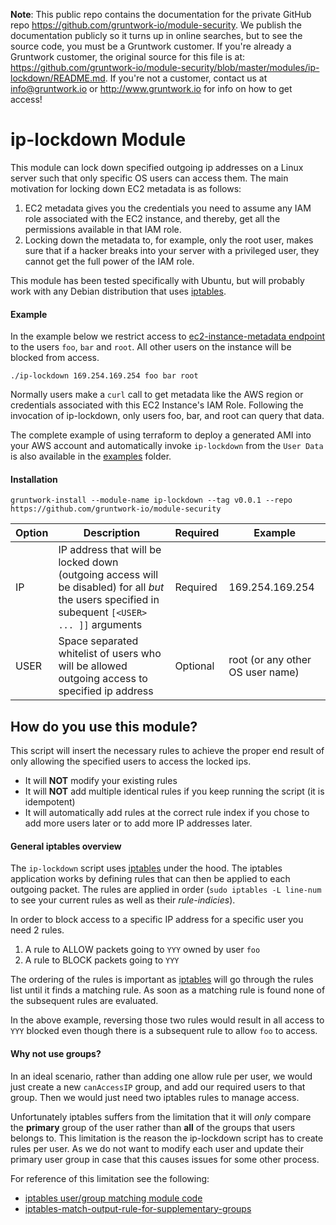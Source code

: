 **Note**: This public repo contains the documentation for the private GitHub repo <https://github.com/gruntwork-io/module-security>.
We publish the documentation publicly so it turns up in online searches, but to see the source code, you must be a Gruntwork customer.
If you're already a Gruntwork customer, the original source for this file is at: <https://github.com/gruntwork-io/module-security/blob/master/modules/ip-lockdown/README.md>.
If you're not a customer, contact us at <info@gruntwork.io> or <http://www.gruntwork.io> for info on how to get access!

# ip-lockdown Module

This module can lock down specified outgoing ip addresses on a Linux server such that only specific OS users can access them. 
The main motivation for locking down EC2 metadata is as follows:

1. EC2 metadata gives you the credentials you need to assume any IAM role associated with the EC2 instance, and thereby, get all the permissions available in that IAM role.
1. Locking down the metadata to, for example, only the root user, makes sure that if a hacker breaks into your server with a privileged user, they cannot get the full power of the IAM role.

This module has been tested specifically with Ubuntu, but will probably work with any Debian distribution that uses [iptables](http://ipset.netfilter.org/iptables.man.html).

#### Example
In the example below we restrict access to [ec2-instance-metadata endpoint](https://docs.aws.amazon.com/AWSEC2/latest/UserGuide/ec2-instance-metadata.html) to the users `foo`, `bar` and `root`. All other users on the instance will be blocked from access.

`./ip-lockdown 169.254.169.254 foo bar root`

Normally users make a `curl` call to get metadata like the AWS region or credentials associated with this EC2 Instance's IAM Role. Following the invocation of ip-lockdown, only users foo, bar, and root can query that data.

The complete example of using terraform to deploy a generated AMI into your AWS account and automatically invoke `ip-lockdown` from the `User Data` is also available in the [examples](/examples/ip-lockdown/aws-example) folder.

#### Installation

```
gruntwork-install --module-name ip-lockdown --tag v0.0.1 --repo https://github.com/gruntwork-io/module-security
```

|Option|Description|Required|Example|
|---|---|---|---|
|IP|IP address that will be locked down (outgoing access will be disabled) for all _but_ the users specified in subequent `[<USER> ... ]]` arguments|Required|169.254.169.254|
|USER|Space separated whitelist of users who will be allowed outgoing access to specified ip address|Optional|root (or any other OS user name)|

## How do you use this module?

This script will insert the necessary rules to achieve the proper end result of only allowing the specified users to access the locked ips.  

* It will **NOT** modify your existing rules
* It will **NOT** add multiple identical rules if you keep running the script (it is idempotent)
* It will automatically add rules at the correct rule index if you chose to add more users later or to add more IP addresses later.

#### General iptables overview ####
The `ip-lockdown` script uses [iptables](http://ipset.netfilter.org/iptables.man.html) under the hood. The iptables application works by defining rules that can then be applied to each outgoing packet. The rules are applied in order (`sudo iptables -L line-num` to see your current rules as well as their _rule-indicies_).

In order to block access to a specific IP address for a specific user you need 2 rules.
1. A rule to ALLOW packets going to `YYY` owned by user `foo`
2. A rule to BLOCK packets going to `YYY`

The ordering of the rules is important as [iptables](http://ipset.netfilter.org/iptables.man.html) will go through the rules list until it finds a matching rule. As soon as a matching rule is found none of the subsequent rules are evaluated.

In the above example, reversing those two rules would result in all access to `YYY` blocked even though there is a subsequent rule to allow `foo` to access.

#### Why not use groups? ####

In an ideal scenario, rather than adding one allow rule per user, we would just create a new `canAccessIP` group, and add our required users to that group.  Then we would just need two iptables rules to manage access.  

Unfortunately iptables suffers from the limitation that it will _only_ compare the **primary** group of the user rather than **all** of the groups that users belongs to.  This limitation is the reason the ip-lockdown script has to create rules per user. As we do not want to modify each user and update their primary user group in case that this causes issues for some other process.

For reference of this limitation see the following:
* [iptables user/group matching module code](https://elixir.bootlin.com/linux/latest/source/net/netfilter/xt_owner.c)
* [iptables-match-output-rule-for-supplementary-groups](https://serverfault.com/questions/742693/iptables-match-output-rule-for-supplementary-groups)
